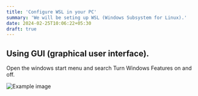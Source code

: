 ```yaml
---
title: 'Configure WSL in your PC'
summary: 'We will be seting up WSL (Windows Subsystem for Linux).'
date: 2024-02-25T10:06:22+05:30
draft: true
---
```


## Using GUI (graphical user interface).

Open the windows start menu and search Turn Windows Features on and off.

![Example image](https://media.gettyimages.com/id/875258576/photo/chinese-fishing-nets-at-sunset-fort-kochin-india.jpg?s=612x612&w=gi&k=20&c=m8bdqAxTr-LTL85rfQNLQ_5BeypnPhKAGo7cHuIJY-A=    )
